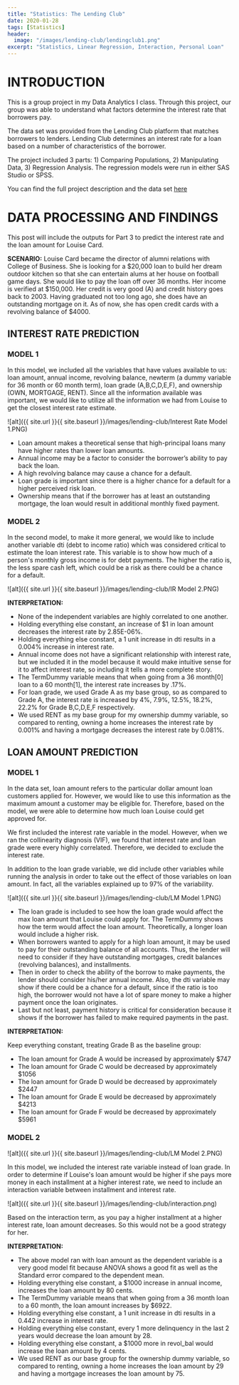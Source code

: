 ```yaml
---
title: "Statistics: The Lending Club"
date: 2020-01-28
tags: [Statistics]
header:
  image: "/images/lending-club/lendingclub1.png"
excerpt: "Statistics, Linear Regression, Interaction, Personal Loan"
---
```


# INTRODUCTION

This is a group project in my Data Analytics I class. Through this project, our group was able to understand what factors determine the interest rate that borrowers pay.

The data set was provided from the Lending Club platform that matches borrowers to lenders. Lending Club determines an interest rate for a loan based on a number of characteristics of the borrower.

The project included 3 parts: 1) Comparing Populations, 2) Manipulating Data, 3) Regression Analysis.
The regression models were run in either SAS Studio or SPSS.

You can find the full project description and the data set [here](https://github.com/AnhCao-96/Lending-Club-Project)

# DATA PROCESSING AND FINDINGS

This post will include the outputs for Part 3 to predict the interest rate and the loan amount for Louise Card.

**SCENARIO:**
Louise Card became the director of alumni relations with College of Business. She is looking for a $20,000 loan to build her dream outdoor kitchen so that she can entertain alums at her house on football game days. She would like to pay the loan off over 36 months. Her income is verified at $150,000. Her credit is very good (A) and credit history goes back to 2003. Having graduated not too long ago, she does have an outstanding mortgage on it. As of now, she has open credit cards with a revolving balance of $4000.

## INTEREST RATE PREDICTION

### MODEL 1

In this model, we included all the variables that have values available to us: loan amount, annual income, revolving balance, newterm (a dummy variable for 36 month or 60 month term), loan grade (A,B,C,D,E,F), and ownership (OWN, MORTGAGE, RENT). Since all the information available was important, we would like to utilize all the information we had from Louise to get the closest interest rate estimate.

![alt]({{ site.url }}{{ site.baseurl }}/images/lending-club/Interest Rate Model 1.PNG)

*	Loan amount makes a theoretical sense that high-principal loans many have higher rates than lower loan amounts.
*	Annual income may be a factor to consider the borrower’s ability to pay back the loan.
*	A high revolving balance may cause a chance for a default.
*	Loan grade is important since there is a higher chance for a default for a higher perceived risk loan.
*	Ownership means that if the borrower has at least an outstanding mortgage, the loan would result in additional monthly fixed payment.

### MODEL 2

In the second model, to make it more general, we would like to include another variable dti (debt to income ratio) which was considered critical to estimate the loan interest rate. This variable is to show how much of a person's monthly gross income is for debt payments. The higher the ratio is, the less spare cash left, which could be a risk as there could be a chance for a default.

![alt]({{ site.url }}{{ site.baseurl }}/images/lending-club/IR Model 2.PNG)

**INTERPRETATION:**

* None of the independent variables are highly correlated to one another.
* Holding everything else constant, an increase of $1 in loan amount decreases the interest rate by 2.85E-06%.
* Holding everything else constant, a 1 unit increase in dti results in a 0.004% increase in interest rate.
* Annual income does not have a significant relationship with interest rate, but we included it in the model because it would make intuitive sense for it to affect interest rate, so including it tells a more complete story.
* The TermDummy variable means that when going from a 36 month[0] loan to a 60 month[1], the interest rate increases by .17%.
* For loan grade, we used Grade A as my base group, so as compared to Grade A, the interest rate is increased by 4%, 7.9%, 12.5%, 18.2%, 22.2% for Grade B,C,D,E,F respectively.
* We used RENT as my base group for my ownership dummy variable, so compared to renting, owning a home increases the interest rate by 0.001% and having a mortgage decreases the interest rate by 0.081%.

## LOAN AMOUNT PREDICTION

### MODEL 1

In the data set, loan amount refers to the particular dollar amount loan customers applied for. However, we would like to use this information as the maximum amount a customer may be eligible for. Therefore, based on the model, we were able to determine how much loan Louise could get approved for.

We first included the interest rate variable in the model. However, when we ran the collinearity diagnosis (VIF), we found that interest rate and loan grade were every highly correlated. Therefore, we decided to exclude the interest rate.

In addition to the loan grade variable, we did include other variables while running the analysis in order to take out the effect of those variables on loan amount. In fact, all the variables explained up to 97% of the variability.

![alt]({{ site.url }}{{ site.baseurl }}/images/lending-club/LM Model 1.PNG)

* The loan grade is included to see how the loan grade would affect the max loan amount that Louise could apply for. The TermDummy shows how the term would affect the loan amount. Theoretically, a longer loan would include a higher risk.
* When borrowers wanted to apply for a high loan amount, it may be used to pay for their outstanding balance of all accounts. Thus, the lender will need to consider if they have outstanding mortgages, credit balances (revolving balances), and installments.
* Then in order to check the ability of the borrow to make payments, the lender should consider his/her annual income. Also, the dti variable may show if there could be a chance for a default, since if the ratio is too high, the borrower would not have a lot of spare money to make a higher payment once the loan originates.
* Last but not least, payment history is critical for consideration because it shows if the borrower has failed to make required payments in the past.

**INTERPRETATION:**

Keep everything constant, treating Grade B as the baseline group:

* The loan amount for Grade A would be increased by approximately $747
* The loan amount for Grade C would be decreased by approximately $1056
* The loan amount for Grade D would be decreased by approximately $2447
* The loan amount for Grade E would be decreased by approximately $4213
* The loan amount for Grade F would be decreased by approximately $5961

### MODEL 2

![alt]({{ site.url }}{{ site.baseurl }}/images/lending-club/LM Model 2.PNG)

In this model, we included the interest rate variable instead of loan grade. In order to determine if Louise's loan amount would be higher if she pays more money in each installment at a higher interest rate, we need to include an interaction variable between installment and interest rate.

![alt]({{ site.url }}{{ site.baseurl }}/images/lending-club/interaction.png)

Based on the interaction term, as you pay a higher installment at a higher interest rate, loan amount decreases. So this would not be a good strategy for her.

**INTERPRETATION:**

* The above model ran with loan amount as the dependent variable is a very good model fit because ANOVA shows a good fit as well as the Standard error compared to the dependent mean.
* Holding everything else constant, a $1000 increase in annual income, increases the loan amount by 80 cents.
* The TermDummy variable means that when going from a 36 month loan to a 60 month, the loan amount increases by $6922.
* Holding everything else constant, a 1 unit increase in dti results in a 0.442 increase in interest rate.
* Holding everything else constant, every 1 more delinquency in the last 2 years would decrease the loan amount by 28.
* Holding everything else constant, a $1000 more in revol_bal would increase the loan amount by 4 cents.
* We used RENT as our base group for the ownership dummy variable, so compared to renting, owning a home increases the loan amount by 29 and having a mortgage increases the loan amount by 75.
